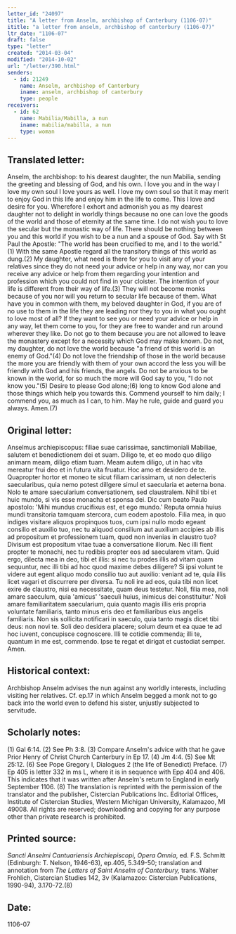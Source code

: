 ```yaml
---
letter_id: "24097"
title: "A letter from Anselm, archbishop of Canterbury (1106-07)"
ititle: "a letter from anselm, archbishop of canterbury (1106-07)"
ltr_date: "1106-07"
draft: false
type: "letter"
created: "2014-03-04"
modified: "2014-10-02"
url: "/letter/390.html"
senders:
  - id: 21249
    name: Anselm, archbishop of Canterbury
    iname: anselm, archbishop of canterbury
    type: people
receivers:
  - id: 62
    name: Mabilia/Mabilla, a nun
    iname: mabilia/mabilla, a nun
    type: woman
---
```

<h2> Translated letter:</h2>Anselm, the archbishop: to his dearest daughter, the nun Mabilia, sending the greeting and blessing of God, and his own.
I love you and in the way I love my own soul I love yours as well. I love my own soul so that it may merit to enjoy God in this life and enjoy him in the life to come.  This I love and desire for you. Wherefore I exhort and admonish you as my dearest daughter not to delight in worldly things because no one can love the goods of the world and those of eternity at the same time. I do not wish you to love the secular but the monastic way of life. There should be nothing between you and this world if you wish to be a nun and a spouse of God. Say with St Paul the Apostle: "The world has been crucified to me, and I to the world."(1) With the same Apostle regard all the transitory things of this world as dung.(2)
My daughter, what need is there for you to visit any of your relatives since they do not need your advice or help in any way, nor can you receive any advice or help from them regarding your intention and profession which you could not find in your cloister. The intention of your life is different from their way of life.(3) They will not become monks because of you nor will you return to secular life because of them. What have you in common with them, my beloved daughter in God, if you are of no use to them in the life they are leading nor they to you in what you ought to love most of all? If they want to see you or need your advice or help in any way, let them come to you, for they are free to wander and run around wherever they like. Do not go to them because you are not allowed to leave the monastery except for a necessity which God may make known. Do not, my daughter, do not love the world because "a friend of this world is an enemy of God."(4) Do not love the friendship of those in the world because the more you are friendly with them of your own accord the less you will be friendly with God and his friends, the angels. Do not be anxious to be known in the world, for so much the more will God say to you, "I do not know you."(5) Desire to please God alone;(6) long to know God alone and those things which help you towards this. Commend yourself to him daily; I commend you, as much as I can, to him. May he rule, guide and guard you always. Amen.(7)
<h2 class="mt-4"> Original letter:</h2>Anselmus archiepiscopus: filiae suae carissimae, sanctimoniali Mabiliae, salutem et benedictionem dei et suam.
Diligo te, et eo modo quo diligo animarn meam, diligo etiam tuam. Meam autem diligo, ut in hac vita mereatur frui deo et in futura vita fruatur.  Hoc amo et desidero de te. Quapropter hortor et moneo te sicut filiam carissimam, ut non delecteris saecularibus, quia nemo potest dillgere simul et saecularia et aeterna bona. Nolo te amare saecularium conversationem, sed claustralem. Nihil tibi et huic mundo, si vis esse monacha et sponsa dei. Dic cum beato Paulo apostolo: 'Mihi mundus crucifixus est, et ego mundo.' Reputa omnia huius mundi transitoria tamquam stercora, cum eodem apostolo.
Filia mea, in quo indiges visitare aliquos propinquos tuos, cum ipsi nullo modo egeant consilio et auxilio tuo, nec tu aliquod consilium aut auxilium accipies ab illis ad propositum et professionem tuam, quod non invenias in claustro tuo?  Divisum est propositum vitae tuae a conversatione illorum. Nec illi fient propter te monachi, nec tu redibis propter eos ad saecularem vitam. Quid ergo, dilecta mea in deo, tibi et illis: si nec tu prodes illis ad vitam quam sequuntur, nec illi tibi ad hoc quod maxime debes diligere? Si ipsi volunt te videre aut egent aliquo modo consilio tuo aut auxilio: veniant ad te, quia illis licet vagari et discurrere per diversa. Tu noli ire ad eos, quia tibi non licet exire de claustro, nisi ea necessitate, quam deus testetur. Noli, filia mea, noli amare saeculum, quia 'amicus' 'saeculi huius, inimicus dei constituitur.'  Noli amare familiaritatem saecularium, quia quanto magis illis eris propria voluntate familiaris, tanto minus eris deo et familiaribus eius angelis familiaris. Non sis sollicita notificari in saeculo, quia tanto magis dicet tibi deus: non novi te. Soli deo desidera placere; solum deum et ea quae te ad hoc iuvent, concupisce cognoscere.  Illi te cotidie commenda; illi te, quantum in me est, commendo. Ipse te regat et dirigat et custodiat semper. Amen.
<h2 class="mt-4"> Historical context:</h2>Archbishop Anselm advises the nun against any worldly interests, including visiting her relatives.  Cf. ep.17 in which Anselm begged a monk not to go back into the world even to defend his sister, unjustly subjected to servitude.
<h2 class="mt-4"> Scholarly notes:</h2>(1) Gal 6:14.
(2) See Ph 3:8.
(3) Compare Anselm's advice with that he gave Prior Henry of Christ Church Canterbury in Ep 17.
(4) Jm 4:4.
(5) See Mt 25:12.
(6) See Pope Gregory I, Dialogues 2 (the life of Benedict) Preface.
(7) Ep 405 is letter 332 in ms L, where it is in sequence with Epp 404 and 406. This indicates that it was written after Anselm's return to England in early September 1106.
(8) The translation is reprinted with the permission of the translator and the publisher, Cistercian Publications Inc. Editorial Offices, Institute of Cistercian Studies, Western Michigan University, Kalamazoo, MI 49008.  All rights are reserved; downloading and copying for any purpose other than private research is prohibited.
<h2 class="mt-4"> Printed source:</h2><p><em>Sancti Anselmi Cantuariensis Archiepiscopi, Opera Omnia</em>, ed. F.S. Schmitt (Edinburgh: T. Nelson, 1946-63), ep.405, 5.349-50; translation and annotation from <em>The Letters of Saint Anselm of Canterbury,</em> trans. Walter Frohlich, Cistercian Studies 142, 3v (Kalamazoo: Cistercian Publications, 1990-94), 3.170-72.(8)</p><h2 class="mt-4"> Date:</h2>1106-07